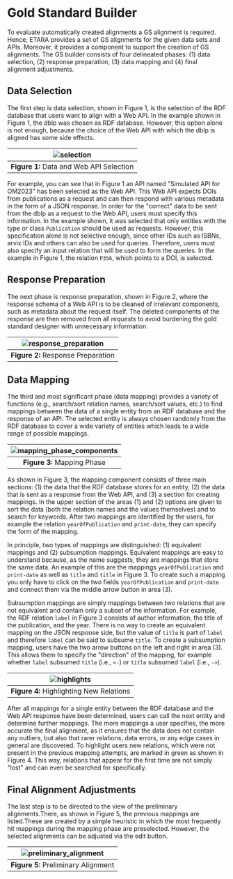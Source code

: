# Gold Standard Builder
To evaluate automatically created alignments a GS alignment is required. Hence, ETARA provides a set of GS alignments for the given data sets and APIs. Moreover, it provides a component to support the creation of GS alignments. The GS builder consists of four delineated phases: (1) data selection, (2) response preparation, (3) data mapping and (4) final alignment adjustments.

## Data Selection
The first step is data selection, shown in Figure 1, is the selection of the RDF database that users want to align with a Web API. In the example shown in Figure 1, the dblp was chosen as RDF database. However, this option alone is not enough, because the choice of the Web API with which the dblp is aligned has some side effects. 

| ![selection](https://github.com/ETARA-Benchmark-System/.github/assets/4719393/17795ac7-262e-410a-b354-0f919a6da47a) |
|:--:| 
| **Figure 1:** Data and Web API Selection |

For example, you can see that in Figure 1 an API named "Simulated API for OM2023" has been selected as the Web API. This Web API expects DOIs from publications as a request and can then respond with various metadata in the form of a JSON response. In order for the "correct" data to be sent from the dblp as a request to the Web API, users must specify this information. In the example shown, it was selected that only entities with the type or class `Publication` should be used as requests. However, this specification alone is not selective enough, since other IDs such as ISBNs, arvix IDs and others can also be used for queries. Therefore, users must also specify an input relation that will be used to form the queries. In the example in Figure 1, the relation `P356`, which points to a DOI, is selected.

## Response Preparation
The next phase is response preparation, shown in Figure 2, where the response schema of a Web API is to be cleaned of irrelevant components, such as metadata about the request itself. The deleted components of the response are then removed from all requests to avoid burdening the gold standard designer with unnecessary information.

| ![response_preparation](https://github.com/ETARA-Benchmark-System/.github/assets/4719393/795f0cbc-1c5b-46df-91d8-2d54864d9b45) |
|:--:| 
| **Figure 2:** Response Preparation |


## Data Mapping
The third and most significant phase (data mapping) provides a variety of functions (e.g., search/sort relation names, search/sort values, etc.) to find mappings between the data of a single entity from an RDF database and the response of an API. The selected entity is always chosen randomly from the RDF database to cover a wide variety of entities which leads to a wide range of possible mappings.

| ![mapping_phase_components](https://github.com/ETARA-Benchmark-System/.github/assets/4719393/1431c38b-ba4d-4230-b222-86ca5a8b3fc8) |
|:--:| 
| **Figure 3:** Mapping Phase |

As shown in Figure 3, the mapping component consists of three main sections: (1) the data that the RDF database stores for an entity, (2) the data that is sent as a response from the Web API, and (3) a section for creating mappings. In the upper section of the areas (1) and (2) options are given to sort the data (both the relation names and the values themselves) and to search for keywords. After two mappings are identified by the users, for example the relation `yearOfPublication` and `print-date`, they can specify the form of the mapping. 

In principle, two types of mappings are distinguished: (1) equivalent mappings and (2) subsumption mappings. Equivalent mappings are easy to understand because, as the name suggests, they are mappings that store the same data. An example of this are the mappings `yearOfPublication` and `print-date` as well as `title` and `title` in Figure 3. To create such a mapping you only have to click on the two fields `yearOfPublication` and `print-date` and connect them via the middle arrow button in area (3). 

Subsumption mappings are simply mappings between two relations that are not equivalent and contain only a subset of the information. For example, the RDF relation `label` in Figure 3 consists of author information, the title of the publication, and the year. There is no way to create an equivalent mapping on the JSON response side, but the value of `title` is part of `label` and therefore `label` can be said to subsume `title`. To create a subsumption mapping, users have the two arrow buttons on the left and right in area (3). This allows them to specify the "direction" of the mapping, for example whether `label` subsumed `title` (i.e., `<-`) or `title` subsumed `label` (i.e., `->`).

| ![highlights](https://github.com/ETARA-Benchmark-System/.github/assets/4719393/7a222ee4-858c-4d96-814a-021a53243c6a) |
|:--:| 
| **Figure 4:** Highlighting New Relations |

After all mappings for a single entity between the RDF database and the Web API response have been determined, users can call the next entity and determine further mappings. The more mappings a user specifies, the more accurate the final alignment, as it ensures that the data does not contain any outliers, but also that rarer relations, data errors, or any edge cases in general are discovered. To highlight users new relations, which were not present in the previous mapping attempts, are marked in green as shown in Figure 4. This way, relations that appear for the first time are not simply "lost" and can even be searched for specifically.

## Final Alignment Adjustments
The last step is to be directed to the view of the preliminary alignments.There, as shown in Figure 5, the previous mappings are listed.These are created by a simple heuristic in which the most frequently hit mappings during the mapping phase are preselected. However, the selected alignments can be adjusted via the edit button.

| ![preliminary_alignment](https://github.com/ETARA-Benchmark-System/.github/assets/4719393/f6222d99-6831-441a-a043-1fdc59c83ab5) |
|:--:| 
| **Figure 5:** Preliminary Alignment |
